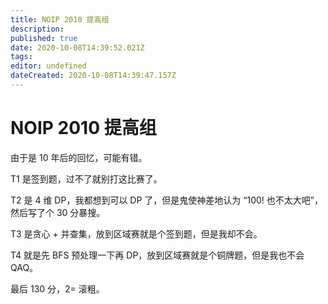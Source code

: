 ```yaml
---
title: NOIP 2010 提高组
description: 
published: true
date: 2020-10-08T14:39:52.021Z
tags: 
editor: undefined
dateCreated: 2020-10-08T14:39:47.157Z
---
```


# NOIP 2010 提高组

由于是 10 年后的回忆，可能有错。

T1 是签到题，过不了就别打这比赛了。

T2 是 4 维 DP，我都想到可以 DP 了，但是鬼使神差地认为 “$100!$ 也不太大吧”，然后写了个 30 分暴搜。

T3 是贪心 + 并查集，放到区域赛就是个签到题，但是我却不会。

T4 就是先 BFS 预处理一下再 DP，放到区域赛就是个铜牌题，但是我也不会 QAQ。

最后 130 分，2= 滚粗。
